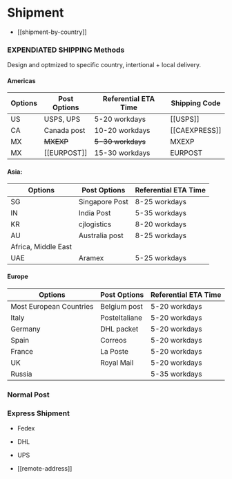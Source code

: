 
# Shipment 

- [[shipment-by-country]]



### EXPENDIATED SHIPPING Methods
Design and optmized to specific country, intertional + local delivery.

#### Americas

| Options | Post Options | Referential ETA Time | Shipping Code |
| ------- | ------------ | -------------------- | ------------- |
| US      | USPS, UPS    | 5-20 workdays        | [[USPS]]          |
| CA      | Canada post  | 10-20 workdays       | [[CAEXPRESS]]     |
| MX      | ~~MXEXP~~    | ~~5-30 workdays~~    | MXEXP         |
| MX      | [[EURPOST]]  | 15-30 workdays       | EURPOST       |


#### Asia:

| Options             | Post Options   | Referential ETA Time |
| ------------------- | -------------- | -------------------- |
| SG                  | Singapore Post | 8-25 workdays        |
| IN                  | India Post     | 5-35 workdays        |
| KR                  | cjlogistics    | 8-20 workdays        |
| AU                  | Australia post | 8-25 workdays        |
| Africa, Middle East |                |                      |
| UAE                 | Aramex         | 5-25 workdays        |
 

#### Europe

| Options                 | Post Options  | Referential ETA Time |
| ----------------------- | ------------- | -------------------- |
| Most European Countries | Belgium post  | 5-20 workdays        |
| Italy                   | PosteItaliane | 5-20 workdays        |
| Germany                 | DHL packet    | 5-20 workdays        |
| Spain                   | Correos       | 5-20 workdays        |
| France                  | La Poste      | 5-20 workdays        |
| UK                      | Royal Mail    | 5-20 workdays        |
| Russia                  |               | 5-35 workdays        |

### Normal Post 

### Express Shipment 

- Fedex
- DHL
- UPS

- [[remote-address]]